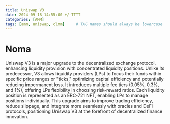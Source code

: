 ```yaml
---
title: Uniswap V3
date: 2024-09-18 14:55:00 +/-TTTT
categories: [AMM]
tags: [amm, uniswap, clmm]     # TAG names should always be lowercase
---
```


# Noma

Uniswap V3 is a major upgrade to the decentralized exchange protocol, enhancing liquidity provision with concentrated liquidity positions. Unlike its predecessor, V3 allows liquidity providers (LPs) to focus their funds within specific price ranges or "ticks," optimizing capital efficiency and potentially reducing impermanent loss. It introduces multiple fee tiers (0.05%, 0.3%, and 1%), offering LPs flexibility in choosing risk-reward ratios. Each liquidity position is represented as an ERC-721 NFT, enabling LPs to manage positions individually. This upgrade aims to improve trading efficiency, reduce slippage, and integrate more seamlessly with oracles and DeFi protocols, positioning Uniswap V3 at the forefront of decentralized finance innovation.